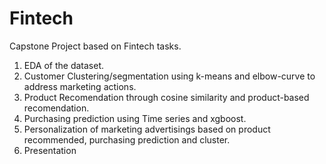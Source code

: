 # Fintech

Capstone Project based on Fintech tasks.

1. EDA of the dataset.
2. Customer Clustering/segmentation using k-means and elbow-curve to address marketing actions.
3. Product Recomendation through cosine similarity and product-based recomendation.
4. Purchasing prediction using Time series and xgboost.
5. Personalization of marketing advertisings based on product recommended, purchasing prediction and cluster.
6. Presentation
